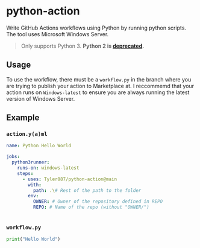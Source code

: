 # python-action
Write GitHub Actions workflows using Python by running python scripts. The tool uses Microsoft Windows Server.
> Only supports Python 3. **Python 2 is [deprecated](https://www.google.com/url?sa=t&source=web&rct=j&url=https://www.python.org/doc/sunset-python-2/%23:~:text%3DWe%2520have%2520decided%2520that%2520January,as%2520soon%2520as%2520you%2520can.&ved=2ahUKEwiO7LKg37n1AhVCgv0HHd5rDq0QFnoECAQQBQ&usg=AOvVaw3VKra0lIbRuX6L4ED4iVcJ).**
## Usage
To use the workflow, there must be a `workflow.py` in the branch where you are trying to publish your action to Marketplace at. I reccommemd that your action runs on `Windows-latest` to ensure you are always running the latest version of Windows Server.
## Example

### `action.y(a)ml`
```yaml
name: Python Hello World

jobs:
  python3runner:
    runs-on: windows-latest
    steps:
      - uses: Tyler887/python-action@main
        with:
          path: .\# Rest of the path to the folder
        env:
          OWNER: # Owner of the repository defined in REPO
          REPO: # Name of the repo (without "OWNER/")
          
```
### `workflow.py`
```python
print("Hello World")
```
